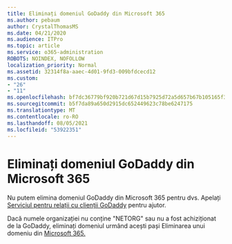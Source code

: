 ```yaml
---
title: Eliminați domeniul GoDaddy din Microsoft 365
ms.author: pebaum
author: CrystalThomasMS
ms.date: 04/21/2020
ms.audience: ITPro
ms.topic: article
ms.service: o365-administration
ROBOTS: NOINDEX, NOFOLLOW
localization_priority: Normal
ms.assetid: 32314f8a-aaec-4d01-9fd3-009bfdcecd12
ms.custom:
- "26"
- "11"
ms.openlocfilehash: bf7dc36779bf920b721d67d15b7925d72a5d657b67b105165f37f170023ad764
ms.sourcegitcommit: b5f7da89a650d2915dc652449623c78be6247175
ms.translationtype: MT
ms.contentlocale: ro-RO
ms.lasthandoff: 08/05/2021
ms.locfileid: "53922351"
---
```

# <a name="remove-your-godaddy-domain-from-microsoft-365"></a>Eliminați domeniul GoDaddy din Microsoft 365

Nu putem elimina domeniul GoDaddy din Microsoft 365 pentru dvs. Apelați [Serviciul pentru relații cu clienții GoDaddy](https://aka.ms/contact-godaddy) pentru ajutor.
  
Dacă numele organizației nu conține "NETORG" sau nu a fost achiziționat de la GoDaddy, eliminați domeniul urmând acești pași Eliminarea unui domeniu din [Microsoft 365.](https://docs.microsoft.com/microsoft-365/admin/get-help-with-domains/remove-a-domain)
  